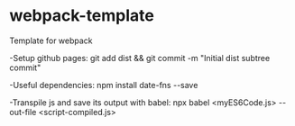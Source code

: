 # webpack-template

Template for webpack

-Setup github pages:
git add dist && git commit -m "Initial dist subtree commit"

-Useful dependencies:
npm install date-fns --save

-Transpile js and save its output with babel:
npx babel <myES6Code.js> --out-file <script-compiled.js>
